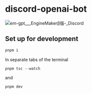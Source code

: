 # discord-openai-bot


![_em-gpt___EngineMakerβ版_-_Discord](https://user-images.githubusercontent.com/19232182/225725368-e637e485-119e-44ae-8c79-3cd399463cdf.png)

## Set up for development
```sh
pnpm i
```

In separate tabs of the terminal
```
pnpm tsc --watch
```
and
```
pnpm dev
```

